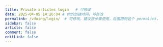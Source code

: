 ```yaml
---
title: Private articles login   # 可修改
date: 2025-04-05 14:26:04 # 你的创建时间，可修改
permalink: /vdoing/login/  # 可修改，建议按步骤使用，后面用到这个 permalink，否则要改一起改
sidebar: false
article: false
comment: false
editLink: false
---
```


<ClientOnly>
  <Login/>
</ClientOnly>